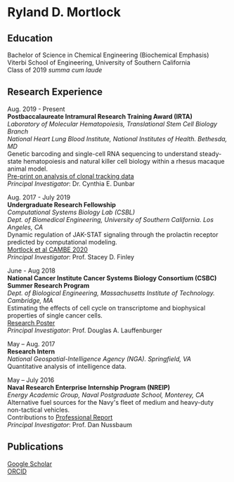 # Ryland D. Mortlock
## Education
Bachelor of Science in Chemical Engineering (Biochemical Emphasis)\
Viterbi School of Engineering, University of Southern California\
Class of 2019 *summa cum laude*

## Research Experience
Aug. 2019 - Present\
**Postbaccalaureate Intramural Research Training Award (IRTA)**\
*Laboratory of Molecular Hematopoiesis, Translational Stem Cell Biology Branch*\
*National Heart Lung Blood Institute, National Institutes of Health. Bethesda, MD*\
Genetic barcoding and single-cell RNA sequencing to understand steady-state hematopoiesis and natural killer cell biology within a rhesus macaque animal model.\
[Pre-print on analysis of clonal tracking data](https://www.biorxiv.org/content/10.1101/2020.07.23.212787v2)\
*Principal Investigator*: Dr. Cynthia E. Dunbar

Aug. 2017 - July 2019\
**Undergraduate Research Fellowship**\
*Computational Systems Biology Lab (CSBL)*\
*Dept. of Biomedical Engineering, University of Southern California. Los Angeles, CA*\
Dynamic regulation of JAK-STAT signaling through the prolactin receptor predicted by computational modeling.\
[Mortlock et al CAMBE 2020](https://link.springer.com/article/10.1007/s12195-020-00647-8)\
*Principal Investigator*: Prof. Stacey D. Finley

June - Aug 2018\
**National Cancer Institute Cancer Systems Biology Consortium (CSBC) Summer Research Program**\
*Dept. of Biological Engineering, Massachusetts Institute of Technology. Cambridge, MA*\
Estimating the effects of cell cycle on transcriptome and biophysical properties of single cancer cells.\
[Research Poster](https://github.com/ryland-mortlock/ryland-mortlock.github.io/blob/main/Mortlock%20CSBC%20Poster.pdf)\
*Principal Investigator*: Prof. Douglas A. Lauffenburger

May – Aug. 2017\
**Research Intern**\
*National Geospatial-Intelligence Agency (NGA). Springfield, VA*\
Quantitative analysis of intelligence data. 

May – July 2016\
**Naval Research Enterprise Internship Program (NREIP)**\
*Energy Academic Group, Naval Postgraduate School, Monterey, CA*\
Alternative fuel sources for the Navy's fleet of medium and heavy-duty non-tactical vehicles.\
Contributions to [Professional Report](https://calhoun.nps.edu/handle/10945/51643)\
*Principal Investigator*: Prof. Dan Nussbaum

## Publications
[Google Scholar](https://scholar.google.com/citations?user=1nZ0kCcAAAAJ&hl=en)\
[ORCID](https://orcid.org/0000-0001-9666-4394)
